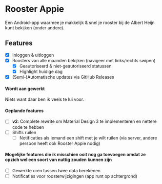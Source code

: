 # Rooster Appie

Een Android-app waarmee je makkelijk & snel je rooster bij de Albert Heijn kunt bekijken (onder andere).

## Features

- [x] Inloggen & uitloggen
- [x] Roosters van alle maanden bekijken (navigeer met links/rechts swipen)
    - [x] Geautoriseerd & niet-geautoriseerd statussen
    - [x] Highlight huidige dag
- [x] (Semi-)Automatische updates via GitHub Releases

#### Wordt aan gewerkt

Niets want daar ben ik veels te lui voor.

#### Geplande features

- [ ] **v2**: Complete rewrite om Material Design 3 te implementeren en nettere code te hebben
- [ ] Shifts ruilen
  - [ ] Notificaties als iemand een shift met je wilt ruilen (via server, 
  andere persoon heeft ook Rooster Appie nodig)

#### Mogelijke features die ik misschien ooit nog ga toevoegen omdat ze opzich wel een soort van nuttig zouden kunnen zijn

- [ ] Gewerkte uren tussen twee data berekenen
- [ ] Notificaties voor roosterwijzigingen (app runt op achtergrond)
